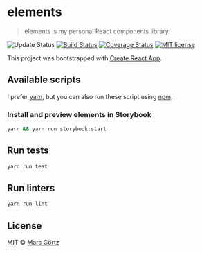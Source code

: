# elements

> elements is my personal React components library.

![Update Status](https://img.shields.io/david/dev/dreamseer/elements.svg) [![Build Status](https://travis-ci.org/Dreamseer/elements.svg?branch=master)](https://travis-ci.org/Dreamseer/elements) [![Coverage Status](https://coveralls.io/repos/github/Dreamseer/elements/badge.svg?branch=master)](https://coveralls.io/github/Dreamseer/elements?branch=master)  [![MIT license](https://img.shields.io/github/license/dreamseer/elements.svg)](https://github.com/Dreamseer/elements/blob/master/LICENSE.md)

This project was bootstrapped with [Create React App](https://github.com/facebook/create-react-app).

## Available scripts

I prefer [yarn](https://yarnpkg.com/), but you can also run these script using [npm](https://www.npmjs.com/get-npm).

### Install and preview elements in Storybook

```bash
yarn && yarn run storybook:start
```

## Run tests

```bash
yarn run test
```

## Run linters

```bash
yarn run lint
```

## License

MIT © [Marc Görtz](https://marcgoertz.de/)

